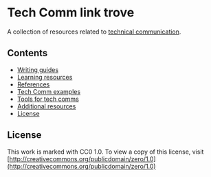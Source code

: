 # Tech Comm link trove

A collection of resources related to [technical communication](https://en.wikipedia.org/wiki/Technical_communication).

## Contents

- [Writing guides](./docs/writing-guides.md)
- [Learning resources](./docs/learning-resources.md)
- [References](./docs/references.md)
- [Tech Comm examples](./docs/examples.md)
- [Tools for tech comms](./docs/tools.md)
- [Additional resources](./docs/additional-resources.md)
- [License](#license)

## License

This work is marked with CC0 1.0. To view a copy of this license, visit
[http://creativecommons.org/publicdomain/zero/1.0](http://creativecommons.org/publicdomain/zero/1.0)
